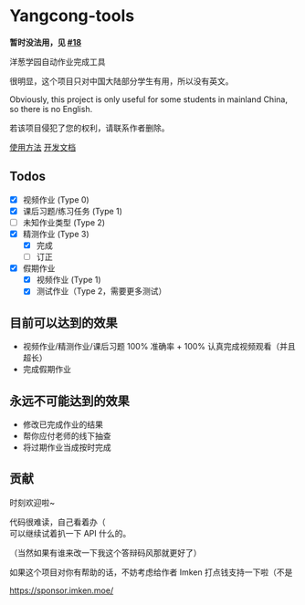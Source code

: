 # Yangcong-tools

**暂时没法用，见 [#18](https://github.com/immccn123/Yangcong-tools/issues/18)**

洋葱学园自动作业完成工具

很明显，这个项目只对中国大陆部分学生有用，所以没有英文。

Obviously, this project is only useful for some students in mainland China, so there is no English.

若该项目侵犯了您的权利，请联系作者删除。

[使用方法](docs/usage.md) [开发文档](docs/development.md)

## Todos
- [X] 视频作业 (Type 0)
- [X] 课后习题/练习任务 (Type 1) 
- [ ] 未知作业类型 (Type 2)
- [X] 精测作业 (Type 3)
  - [X] 完成
  - [ ] 订正
- [X] 假期作业
  - [X] 视频作业 (Type 1)
  - [X] 测试作业（Type 2，需要更多测试）

## 目前可以达到的效果

- 视频作业/精测作业/课后习题 100% 准确率 + 100% 认真完成视频观看（并且超长）
- 完成假期作业

## 永远不可能达到的效果

- 修改已完成作业的结果
- 帮你应付老师的线下抽查
- 将过期作业当成按时完成

## 贡献

时刻欢迎啦~

代码很难读，自己看着办（\
可以继续试着扒一下 API 什么的。

（当然如果有谁来改一下我这个答辩码风那就更好了）

如果这个项目对你有帮助的话，不妨考虑给作者 Imken 打点钱支持一下啦（不是

https://sponsor.imken.moe/
